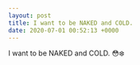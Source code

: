 ```yaml
---
layout: post
title: I want to be NAKED and COLD.
date: 2020-07-01 00:52:13 +0000
---
```


I want to be NAKED and COLD.
😳❄️

